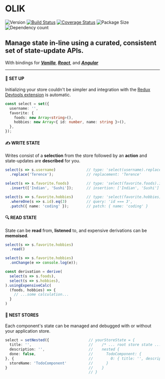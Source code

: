 # OLIK #

![Version](https://img.shields.io/npm/v/olik.svg)
[![Build Status](https://travis-ci.org/Memeplexx/olik.svg?branch=master)](https://travis-ci.org/Memeplexx/olik.svg?branch=master)
[![Coverage Status](https://coveralls.io/repos/github/Memeplexx/Olik/badge.svg?branch=master)](https://coveralls.io/github/Memeplexx/Olik?branch=master)
![Package Size](https://badgen.net/bundlephobia/minzip/olik)
![Dependency count](https://badgen.net/bundlephobia/dependency-count/olik)

## Manage state **in-line** using a **curated**, **consistent** set of state-update APIs.  
With bindings for ***[Vanilla](https://memeplexx.github.io/olik/docs/vanilla-js)***,
***[React](https://memeplexx.github.io/olik/docs/read)***, and
***[Angular](https://memeplexx.github.io/olik/docs/angular)***

---

#### 🌈 **SET UP**
Initializing your store couldn't be simpler and integration with the [Redux Devtools extension](https://github.com/zalmoxisus/redux-devtools-extension) is automatic.
```ts
const select = set({
  username: '',
  favorite: {
    foods: new Array<string>(),
    hobbies: new Array<{ id: number, name: string }>(),
  },
});
```  
#### ✍️ **WRITE STATE** 
Writes consist of a **selection** from the store followed by an **action** and state-updates are **described** for you. 
```ts
select(s => s.username)              // type: 'select(username).replace()'
  .replace('Terence');               // replacement: 'Terence'

select(s => s.favorite.foods)        // type: 'select(favorite.foods).insert()'
  .insert(['Indian', 'Sushi']);      // insertion: ['Indian', 'Sushi']

select(s => s.favorite.hobbies)      // type: 'select(favorite.hobbies).whereOne(id).eq(3).patch()'
  .whereOne(s => s.id).eq(3)         // query: 'id === 3',
  .patch({ name: 'coding' });        // patch: { name: 'coding' }
```
#### 🔍 **READ STATE**
State can be **read** from, **listened** to, and expensive derivations can be **memoised**.
```ts
select(s => s.favorite.hobbies)
  .read()

select(s => s.favorite.hobbies)
  .onChange(e => console.log(e));

const derivation = derive(
  select(s => s.foods),
  select(s => s.hobbies),
).usingExpensiveCalc(
  (foods, hobbies) => {
    // ...some calculation...
  }
)
```
#### 🥚 **NEST STORES**
Each component's state can be managed and debugged with or without your application store.
```ts
select = setNested({                  // yourStoreState = {
  title: '',                          //    /* ... root store state ... */
  description: '',                    //    nested {
  done: false,                        //      TodoComponent: {
}, {                                  //        0: { title: '', description: '', done: false }
  storeName: 'TodoComponent'          //      } 
}                                     //    }      
                                      // }
```